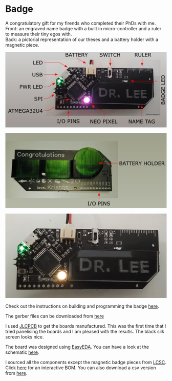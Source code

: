 # Badge
A congratulatory gift for my firends who completed their PhDs with me.   
Front: an engraved name badge with a built in micro-controller and a ruler to measure their tiny egos with.  
Back: a pictorial representation of our theses and a battery holder with a magnetic piece.  

![The front](https://github.com/KrishnaManaswiD/Badge/blob/main/images/labelledFront.png?raw=true)

![The back](https://github.com/KrishnaManaswiD/Badge/blob/main/images/labelledBack.png?raw=true)

![The badge](https://github.com/KrishnaManaswiD/Badge/blob/main/images/frontAnimated.gif?raw=true)

Check out the instructions on building and programming the badge [here](https://github.com/KrishnaManaswiD/Badge/blob/main/files/Instructions.md).  

The gerber files can be downloaded from [here](https://github.com/KrishnaManaswiD/Badge/blob/main/files/Gerber_PCB_2020-01-05%2022_20_36.zip)  

I used [JLCPCB](https://jlcpcb.com/) to get the boards manufactured. This was the first time that I tried panelising the boards and I am pleased with the resutls.
The black silk screen looks nice.  

The board was designed using [EasyEDA](https://easyeda.com/). You can have a look at the schematic [here](https://github.com/KrishnaManaswiD/Badge/blob/main/files/Schematic_2020-08-21.pdf).  

I sourced all the components except the magnetic badge pieces from [LCSC](https://lcsc.com/). Click [here](https://htmlpreview.github.io/?https://github.com/KrishnaManaswiD/Badge/blob/main/files/ibom.html) for an interactive BOM. You can also download a csv version from [here](https://github.com/KrishnaManaswiD/Badge/blob/main/files/BOM.csv).  

